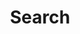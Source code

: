 ---
title: "Search"
slug: "search"
layout: "search"
outputs:
    - html
    - json
menu:
    main:
        weight: -90
        params: 
            icon: search
---